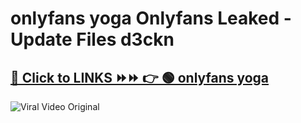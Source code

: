 
 # onlyfans yoga Onlyfans Leaked - Update Files d3ckn

## <h2><a href="https://clipsfans.com/onlyfans_yoga&ref=git">🔗 Click to LINKS ⏩⏩ 👉 🟢 onlyfans yoga </a></h2>

<a href="https://clipsfans.com/onlyfans_yoga&ref=git" rel="nofollow" data-target="animated-image.originalLink"><img src="https://i.ibb.co.com/xMMVF88/686577567.gif" alt="Viral Video Original" style="max-width: 100%; display: inline-block;" data-target="animated-image.originalImage"></a>

